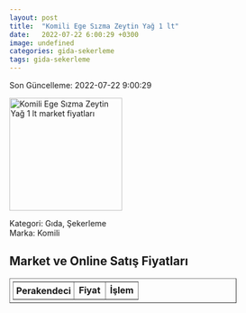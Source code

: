 ```yaml
---
layout: post
title:  "Komili Ege Sızma Zeytin Yağ 1 lt"
date:   2022-07-22 6:00:29 +0300
image: undefined
categories: gida-sekerleme
tags: gida-sekerleme
---
```


Son Güncelleme: 2022-07-22 9:00:29

<img src="undefined" width="200" alt="Komili Ege Sızma Zeytin Yağ 1 lt market fiyatları" />

Kategori: Gıda, Şekerleme
<br />
Marka: Komili

<h2>Market ve Online Satış Fiyatları</h2>

<table border="1" style="padding: 5px;width:80%;">
  <tr>
    <td style="padding: 5px;"><strong>Perakendeci</strong></td>
    <td><strong>Fiyat</strong></td>
    <td><strong>İşlem</strong></td>
  </tr>
  
</table>
